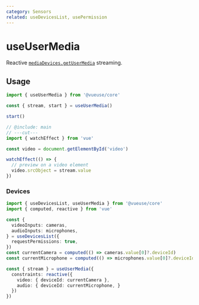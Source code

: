 ```yaml
---
category: Sensors
related: useDevicesList, usePermission
---
```


# useUserMedia

Reactive [`mediaDevices.getUserMedia`](https://developer.mozilla.org/en-US/docs/Web/API/MediaDevices/getUserMedia) streaming.

## Usage

```ts twoslash include main
import { useUserMedia } from '@vueuse/core'

const { stream, start } = useUserMedia()

start()
```

```ts
// @include: main
// ---cut---
import { watchEffect } from 'vue'

const video = document.getElementById('video')

watchEffect(() => {
  // preview on a video element
  video.srcObject = stream.value
})
```

### Devices

```ts
import { useDevicesList, useUserMedia } from '@vueuse/core'
import { computed, reactive } from 'vue'

const {
  videoInputs: cameras,
  audioInputs: microphones,
} = useDevicesList({
  requestPermissions: true,
})
const currentCamera = computed(() => cameras.value[0]?.deviceId)
const currentMicrophone = computed(() => microphones.value[0]?.deviceId)

const { stream } = useUserMedia({
  constraints: reactive({
    video: { deviceId: currentCamera },
    audio: { deviceId: currentMicrophone, }
  })
})
```
